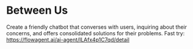 # Between Us
Create a friendly chatbot that converses with users, inquiring about their concerns, and offers consolidated solutions for their problems.
Fast try: https://flowagent.ai/ai-agent/ILAfx4p1C7qd/detail
